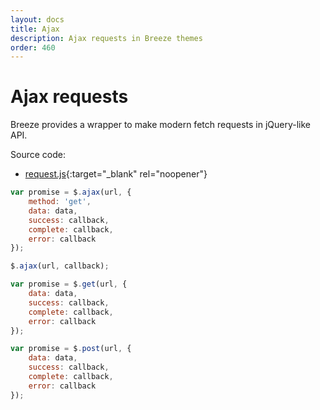 ```yaml
---
layout: docs
title: Ajax
description: Ajax requests in Breeze themes
order: 460
---
```


# Ajax requests

Breeze provides a wrapper to make modern fetch requests in jQuery-like API.

Source code:

 - [request.js](https://github.com/breezefront/module-breeze/blob/master/view/frontend/web/js/core/request.js){:target="_blank" rel="noopener"}

```js
var promise = $.ajax(url, {
    method: 'get',
    data: data,
    success: callback,
    complete: callback,
    error: callback
});

$.ajax(url, callback);

var promise = $.get(url, {
    data: data,
    success: callback,
    complete: callback,
    error: callback
});

var promise = $.post(url, {
    data: data,
    success: callback,
    complete: callback,
    error: callback
});
```
